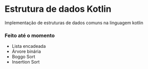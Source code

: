 # Estrutura de dados Kotlin
 Implementação de estruturas de dados comuns na linguagem kotlin


### Feito até o momento
 * Lista encadeada
 * Árvore binária
 * Boggo Sort
 * Insertion Sort
